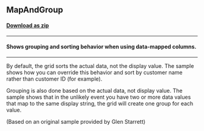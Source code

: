 ## MapAndGroup
#### [Download as zip](https://grapecity.github.io/DownGit/#/home?url=https://github.com/GrapeCity/ComponentOne-WinForms-Samples/tree/master/NetFramework\FlexGrid\VB\MapAndGroup)
____
#### Shows grouping and sorting behavior when using data-mapped columns.
____
By default, the grid sorts the actual data, not the display value. The sample shows how you can override this behavior and sort by customer name rather than customer ID (for example). 

Grouping is also done based on the actual data, not display value. The sample shows that in the unlikely event you have two or more data values that map to the same display string, the grid will create one group for each value. 

(Based on an original sample provided by Glen Starrett) 